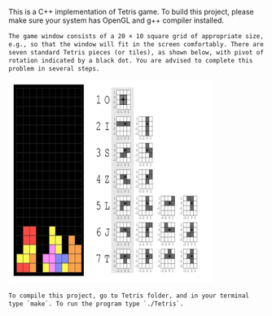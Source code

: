    This is a C++ implementation of Tetris game. To build this project, please make sure your system has OpenGL and g++ compiler installed.

    The game window consists of a 20 × 10 square grid of appropriate size, e.g., so that the window will fit in the screen comfortably. There are seven standard Tetris pieces (or tiles), as shown below, with pivot of rotation indicated by a black dot. You are advised to complete this problem in several steps.

<img src="Tetris.png" width="400" height="400" display="block" margin-left="auto" margin-right="auto">


    To compile this project, go to Tetris folder, and in your terminal type `make`. To run the program type `./Tetris`.
